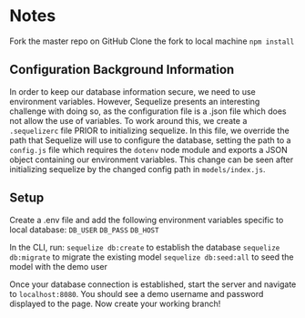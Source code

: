# Notes

Fork the master repo on GitHub
Clone the fork to local machine
`npm install`

## Configuration Background Information

In order to keep our database information secure, we need to use environment variables. However, Sequelize presents an interesting challenge with doing so, as the configuration file is a .json file which does not allow the use of variables. To work around this, we create a `.sequelizerc` file PRIOR to initializing sequelize. In this file, we override the path that Sequelize will use to configure the database, setting the path to a `config.js` file which requires the `dotenv` node module and exports a JSON object containing our environment variables. This change can be seen after initializing sequelize by the changed config path in `models/index.js`. 

## Setup

Create a .env file and add the following environment variables specific to local database:
`DB_USER`
`DB_PASS`
`DB_HOST`

In the CLI, run:
`sequelize db:create` to establish the database
`sequelize db:migrate` to migrate the existing model
`sequelize db:seed:all` to seed the model with the demo user

Once your database connection is established, start the server and navigate to `localhost:8080`. You should see a demo username and password displayed to the page. Now create your working branch!